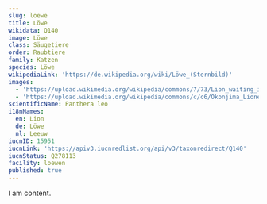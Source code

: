 ```yaml
---
slug: loewe
title: Löwe
wikidata: Q140
image: Löwe
class: Säugetiere
order: Raubtiere
family: Katzen
species: Löwe
wikipediaLink: 'https://de.wikipedia.org/wiki/Löwe_(Sternbild)'
images:
  - 'https://upload.wikimedia.org/wikipedia/commons/7/73/Lion_waiting_in_Namibia.jpg'
  - 'https://upload.wikimedia.org/wikipedia/commons/c/c6/Okonjima_Lioness.jpg'
scientificName: Panthera leo
i18nNames:
  en: Lion
  de: Löwe
  nl: Leeuw
iucnID: 15951
iucnLink: 'https://apiv3.iucnredlist.org/api/v3/taxonredirect/Q140'
iucnStatus: Q278113
facility: loewen
published: true
---
```


I am content.
